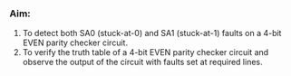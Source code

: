 ### Aim:

1. To detect both SA0 (stuck-at-0) and SA1 (stuck-at-1) faults on a 4-bit EVEN parity checker circuit.
2. To verify the truth table of a 4-bit EVEN parity checker circuit and observe the output of the circuit with faults set at required lines.
